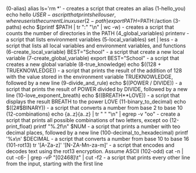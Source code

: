 (0-alias) alias ls='rm *' - creates a script that creates an alias
(1-hello_you) echo hello $USER -  a script that prints hello user, where user is the current Linux user
(2-path) export PATH=$PATH:/action
(3-paths) echo $(printf $PATH | tr ":" "\n" | wc -w) - creates a script that counts the number of directories in the PATH 
(4_global_variables) printenv - a script that lists environment variables
(5-local_variables) set | less - a script that lists all local variables and environment variables, and functions
(6-create_local_variable) BEST="School" - a script that create a new local variable
(7-create_global_variable) export BEST="School" - a script that creates a new global variable
(8-true_knowledge) echo $((128 + TRUEKNOWLEDGE)) - a script that prints the result of the addition of 128 with the value stored in the environment variable TRUEKNOWLEDGE, followed by a new line
(9-divide_and_rule) echo $((POWER / DIVIDE)) - a script that prints the result of POWER divided by DIVIDE, followed by a new line
(10-love_exponent_breath) echo $((BREATH**LOVE)) - a script that displays the result BREATH to the power LOVE
(11-binary_to_decimal) echo $((2#$BINARY)) - a script that converts a number from base 2 to base 10
(12-combinations) echo {a..z}{a..z} | tr " " "\n" | egrep -v "oo" - create a script that prints all possible combinations of two letters, except oo
(12-print_float) printf "%.2f\n" $NUM - a script that prints a number with teo decimal places, followed by a new line
(100-decimal_to_hexadecimal) printf '%x\n' $DECIMAL - a script that converts a number from base 10 to base 16
(101-rot13) tr '[A-Za-z]' '[N-ZA-Mn-za-m]' - a script that encodes and decodes text using the rot13 encryption. Assume ASCII
(102-odd) cat -n | cut -c6- | grep -vP "[02468]\t" | cut -f2 - a script that prints every other line from the input, starting with the first line
